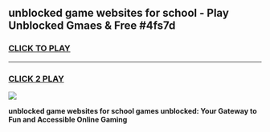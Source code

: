 
## unblocked game websites for school - Play Unblocked Gmaes & Free #4fs7d
<h3>
<a href="https://news.freeplayer.one?title=unblocked_game_websites_for_school&ref=03M">CLICK TO PLAY</a></h3>
<hr>

<h3>
<a href="https://news.freeplayer.one?title=unblocked_game_websites_for_school&ref=03M">CLICK 2 PLAY</a>
  
</h3>

<a href="https://news.freeplayer.one?title=unblocked_game_websites_for_school&ref=03M"><img src="https://clearcache.store/games.png"></a>


**unblocked game websites for school games unblocked: Your Gateway to Fun and Accessible Online Gaming**

